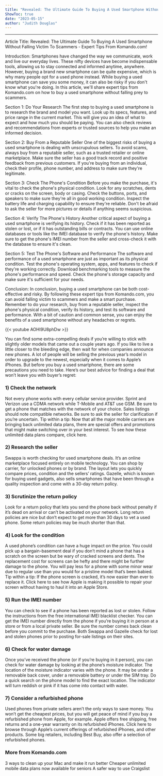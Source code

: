```yaml
---
title: "Revealed: The Ultimate Guide To Buying A Used Smartphone Without Falling Victim To Scammers - Expert Tips From Komando.com!"
ShowToc: true 
date: "2023-05-15"
author: "Judith Douglas"
---
```

*****
Article Title: Revealed: The Ultimate Guide To Buying A Used Smartphone Without Falling Victim To Scammers - Expert Tips From Komando.com!

Introduction:
Smartphones have changed the way we communicate, work and live our everyday lives. These nifty devices have become indispensable tools, allowing us to stay connected and informed anytime, anywhere. However, buying a brand new smartphone can be quite expensive, which is why many people opt for a used phone instead. While buying a used smartphone can save you some money, it can also be risky if you don't know what you're doing. In this article, we'll share expert tips from Komando.com on how to buy a used smartphone without falling prey to scammers.

Section 1: Do Your Research
The first step to buying a used smartphone is to research the brand and model you want. Look up its specs, features, and price range in the current market. This will give you an idea of what to expect and how much you should be paying. You can also check reviews and recommendations from experts or trusted sources to help you make an informed decision.

Section 2: Buy From a Reputable Seller
One of the biggest risks of buying a used smartphone is dealing with unscrupulous sellers. To avoid scams, always buy from a reputable seller, such as a trusted retailer or online marketplace. Make sure the seller has a good track record and positive feedback from previous customers. If you're buying from an individual, check their profile, phone number, and address to make sure they're legitimate.

Section 3: Check The Phone's Condition
Before you make the purchase, it's vital to check the phone's physical condition. Look for any scratches, dents or cracks on the screen, body or casing. Check the buttons, ports, and speakers to make sure they're all in good working condition. Inspect the battery life and charging capability to ensure they're reliable. Don't be afraid to ask the seller for more pictures or details if anything seems suspicious.

Section 4: Verify The Phone's History
Another critical aspect of buying a used smartphone is verifying its history. Check if it has been reported as stolen or lost, or if it has outstanding bills or contracts. You can use online databases or tools like the IMEI database to verify the phone's history. Make sure to get the phone's IMEI number from the seller and cross-check it with the database to ensure it's clean.

Section 5: Test The Phone's Software and Performance
The software and performance of a used smartphone are just as important as its physical condition. Test the phone's operating system, apps, and features to check if they're working correctly. Download benchmarking tools to measure the phone's performance and speed. Check the phone's storage capacity and make sure it's sufficient for your needs.

Conclusion:
In conclusion, buying a used smartphone can be both cost-effective and risky. By following these expert tips from Komando.com, you can avoid falling victim to scammers and make a smart purchase. Remember to do your research, buy from a reputable seller, inspect the phone's physical condition, verify its history, and test its software and performance. With a bit of caution and common sense, you can enjoy the benefits of a used smartphone without any headaches or regrets.

{{< youtube AOHI9U8phDw >}} 



You can find some extra-compelling deals if you’re willing to stick with slightly older models that came out a couple years ago. If you like to live a little closer to the bleeding edge, then wait for when companies announce new phones. A lot of people will be selling the previous year’s model in order to upgrade to the newest, especially when it comes to Apple’s iPhones.
But before you buy a used smartphone, there are some precautions you need to take. Here’s our best advice for finding a deal that won’t leave you with buyer’s regret:

 
### 1) Check the network


Not every phone works with every cellular service provider. Sprint and Verizon use a CDMA network while T-Mobile and AT&T use GSM. Be sure to get a phone that matches with the network of your choice. Sales listings should note compatible networks. Be sure to ask the seller for clarification if you’re uncertain.
Tip within a tip: Now that all the major mobile carriers are bringing back unlimited data plans, there are special offers and promotions that might make switching over in your best interest. To see how these unlimited data plans compare, click here.

 
### 2) Research the seller


Swappa is worth checking for used smartphone deals. It’s an online marketplace focused entirely on mobile technology. You can shop by carrier, for unlocked phones or by brand. The layout lets you quickly compare prices, condition and the sellers’ ratings.
Gazelle, which is known for buying used gadgets, also sells smartphones that have been through a quality inspection and come with a 30-day return policy.

 
### 3) Scrutinize the return policy


Look for a return policy that lets you send the phone back without penalty if it’s dead on arrival or can’t be activated on your network. Long return policies are nice but don’t expect to get more than 30 days to vet a used phone. Some return policies may be much shorter than that.

 
### 4) Look for the condition


A used phone’s condition can have a huge impact on the price. You could pick up a bargain-basement deal if you don’t mind a phone that has a scratch on the screen but be wary of cracked screens and dents. The replacement cost for screens can be hefty and there might be further damage to the phone. You will pay less for a phone with some minor wear due to regular use than you would for a pristine model that’s been babied.
Tip within a tip: If the phone screen is cracked, it’s now easier than ever to replace it. Click here to see how Apple is making it possible to repair your screen without having to haul it into an Apple Store. 

 
### 5) Run the IMEI number


You can check to see if a phone has been reported as lost or stolen. Follow the instructions from the free international IMEI blacklist checker. You can get the IMEI number directly from the phone if you’re buying it in person at a store or from a local private seller. Be sure the number comes back clean before you commit to the purchase. Both Swappa and Gazelle check for lost and stolen phones prior to posting for-sale listings on their sites.

 
### 6) Check for water damage


Once you’ve received the phone (or if you’re buying in it person), you can check for water damage by looking at the phone’s moisture indicator.
The location of the moisture indicator varies with the phone. It may be under a removable back cover, under a removable battery or under the SIM tray. Do a quick search on the phone model to find the exact location. The indicator will turn reddish or pink if it has come into contact with water.

 
### 7) Consider a refurbished phone


Used phones from private sellers aren’t the only ways to save money. You won’t get the cheapest prices, but you will get peace of mind if you buy a refurbished phone from Apple, for example. Apple offers free shipping, free returns and a one-year warranty on its refurbished iPhones. Click here to browse through Apple’s current offerings of refurbished iPhones, and other products.
Some big retailers, including Best Buy, also offer a selection of refurbished phones.

 
### More from Komando.com


3 ways to clean up your Mac and make it run better
Cheaper unlimited mobile data plans now available for seniors
A safer way to use Craigslist




